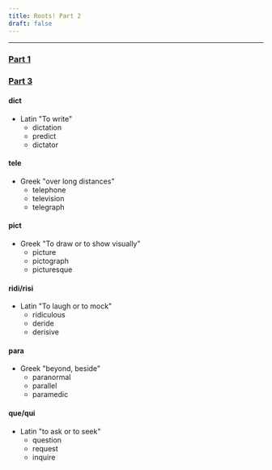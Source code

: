 ```yaml
---
title: Roots! Part 2
draft: false
---
```


***

### [Part 1](/post/part1)

### [Part 3](/post/part3)

#### dict

* Latin "To write"
  - dictation
  - predict
  - dictator

#### tele

* Greek "over long distances"
  - telephone
  - television
  - telegraph

#### pict

* Greek "To draw or to show visually"
  - picture
  - pictograph
  - picturesque

#### ridi/risi

* Latin "To laugh or to mock"
  - ridiculous
  - deride
  - derisive

#### para

* Greek "beyond, beside"
  - paranormal
  - parallel
  - paramedic

#### que/qui

* Latin "to ask or to seek"
  - question
  - request
  - inquire
